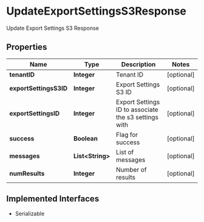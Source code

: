 

# UpdateExportSettingsS3Response

Update Export Settings S3 Response

## Properties

| Name | Type | Description | Notes |
|------------ | ------------- | ------------- | -------------|
|**tenantID** | **Integer** | Tenant ID |  [optional] |
|**exportSettingsS3ID** | **Integer** | Export Settings S3 ID |  [optional] |
|**exportSettingsID** | **Integer** | Export Settings ID to associate the s3 settings with |  [optional] |
|**success** | **Boolean** | Flag for success |  [optional] |
|**messages** | **List&lt;String&gt;** | List of messages |  [optional] |
|**numResults** | **Integer** | Number of results |  [optional] |


## Implemented Interfaces

* Serializable


